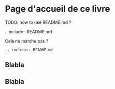 # Page d'accueil de ce livre

TODO: how to use README.md ?

.. include:: README.md

Cela ne marche pas ?

```markdown
.. include:: README.md
```

## Blabla

## Blabla
